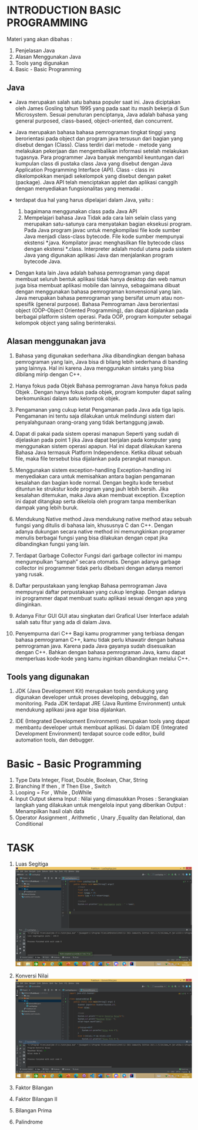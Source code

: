 # INTRODUCTION BASIC PROGRAMMING
  Materi yang akan dibahas :
  1. Penjelasan Java
  2. Alasan Menggunakan Java
  3. Tools yang digunakan
  4. Basic - Basic Programming

## Java 
   - Java merupakan salah satu bahasa populer saat ini. Java diciptakan oleh James Gosling tahun 1995 yang pada saat itu masih bekerja di Sun Microsystem. Sesuai penuturan penciptanya, Java adalah bahasa yang general purposed, class-based, object-oriented, dan concurrent.

   - Java merupakan bahasa bahasa pemrograman tingkat tinggi yang berorientasi pada object dan program java tersusun dari bagian yang disebut dengan (Class). Class terdiri dari metode - metode yang melakukan pekerjaan dan mengembalikan informasi setelah melakukan tugasnya. Para programmer Java banyak mengambil keuntungan dari kumpulan class di pustaka class Java yang disebut dengan Java Application Programming Interface (API). Class - class ini dikelompokkan menjadi sekelompok yang disebut dengan paket (package). Java API telah menciptakan applet dan aplikasi canggih dengan menyediakan fungsionalitas yang memadai .

   - terdapat dua hal yang harus dipelajari dalam Java, yaitu :
     1. bagaimana menggunakan class pada Java API
     2. Mempelajari bahasa Java
    Tidak ada cara lain selain class yang merupakan satu-satunya cara menyatakan bagian eksekusi program. Pada Java program javac untuk mengkompilasi file kode sumber Java menjadi class-class bytecode. File kode sumber mempunyai ekstensi *.java. Kompilator javac menghasilkan file bytecode class dengan ekstensi *.class. Interpreter adalah modul utama pada sistem Java yang digunakan aplikasi Java dan menjalankan program bytecode Java.

   - Dengan kata lain Java adalah bahasa pemrograman yang dapat membuat seluruh bentuk aplikasi tidak hanya desktop dan web namun juga bisa membuat aplikasi mobile dan lainnya, sebagaimana dibuat dengan menggunakan bahasa pemrograman konvensional yang lain. Java merupakan bahasa pemrograman yang bersifat umum atau non-spesifik (general purpose). Bahasa Pemrograman Java berorientasi object (OOP-Object Oriented Programming), dan dapat dijalankan pada berbagai platform sistem operasi. Pada OOP, program komputer sebagai kelompok object yang saling berinteraksi.

## Alasan menggunakan java
   1. Bahasa yang digunakan sederhana
      Jika dibandingkan dengan bahasa pemrograman yang lain, Java bisa di bilang lebih sederhana di banding yang lainnya. Hal ini karena Java menggunakan sintaks yang bisa dibilang mirip dengan C++.

   2. Hanya fokus pada Objek
      Bahasa pemrograman Java hanya fokus pada Objek . Dengan hanya fokus pada objek, program komputer dapat saling berkomunikasi dalam satu kelompok objek.

   3. Pengamanan yang cukup ketat
      Pengamanan pada Java ada tiga lapis. Pengamanan ini tentu saja dilakukan untuk melindungi sistem dari penyalahgunaan orang-orang yang tidak bertanggung jawab.

   4. Dapat di pakai pada sistem operasi manapun
      Seperti yang sudah di dijelaskan pada point 1  jika Java dapat berjalan pada komputer yang menggunakan sistem operasi apapun. Hal ini dapat dilakukan karena Bahasa Java termasuk Platform Independence. Ketika dibuat sebuah file, maka file tersebut bisa dijalankan pada perangkat manapun.

   5. Menggunakan sistem exception-handling
      Exception-handling ini menyediakan cara untuk memisahkan antara bagian pengamanan kesalahan dan bagian kode normal. Dengan begitu kode tersebut dituntun ke strukstur kode program yang jauh lebih bersih. Jika kesalahan ditemukan, maka Java akan membuat exception. Exception ini dapat ditangkap serta dikelola oleh program tanpa memberikan dampak yang lebih buruk.

   6. Mendukung Native method
      Java mendukung native method atau sebuah fungsi yang ditulis di bahasa lain, khususnya C dan C++. Dengan adanya dukungan secara native method ini memungkinkan programer menulis berbagai fungsi yang bisa dilakukan dengan cepat jika dibandingkan fungsi yang lain.

   7. Terdapat Garbage Collector
      Fungsi dari garbage collector ini mampu mengumpulkan “sampah” secara otomatis. Dengan adanya garbage collector ini programmer tidak perlu dibebani dengan adanya memori yang rusak.

   8. Daftar perpustakaan yang lengkap
      Bahasa pemrograman Java mempunyai daftar perpustakaan yang cukup lengkap. Dengan adanya ini programmer dapat membuat suatu aplikasi sesuai dengan apa yang diinginkan.

   9. Adanya Fitur GUI
      GUI atau singkatan dari Grafical User Interface adalah salah satu fitur yang ada di dalam Java.

  10. Penyempurna dari C++
      Bagi kamu programmer yang terbiasa dengan bahasa pemrograman C++, kamu tidak perlu khawatir dengan bahasa pemrograman java. Karena pada Java gayanya sudah disesuaikan dengan C++. Bahkan dengan bahasa pemrograman Java, kamu dapat memperluas kode-kode yang kamu inginkan dibandingkan melalui C++.

## Tools yang digunakan
   1. JDK (Java Development Kit) 
   merupakan tools pendukung yang digunakan developer untuk proses developing, debugging, dan monitoring. Pada JDK terdapat JRE (Java Runtime Environment) untuk mendukung aplikasi java agar bisa dijalankan.

   2. IDE (Integrated Development Environment) 
   merupakan tools yang dapat membantu developer untuk membuat aplikasi. Di dalam IDE (Integrated Development Environment)  terdapat source code editor, build automation tools, dan debugger. 

# Basic - Basic Programming 
  1. Type Data 
     Integer, Float, Double, Boolean, Char, String 
  2. Branching 
     If then , If Then Else , Switch 
  3. Looping = For , While , DoWhile 
  4. Input Output 
     skema Input : Nilai yang dimasukkan Proses : Serangkaian langkah yang dilakukan untuk mengelola input yang diberikan Output : Menampilkan hasil olah data 
  5. Operator 
     Assignment , Arithmetic , Unary ,Equality dan Relational, dan Conditional

# TASK
  1. Luas Segitiga
     ![luassegitiga](./Screenshoots/luassegitiga.png)
  2. Konversi Nilai
     ![konversinilai](./Screenshoots/konversinilai.png)
     
  3. Faktor Bilangan 
  4. Faktor Bilangan II
  5. Bilangan Prima
  6. Palindrome 
